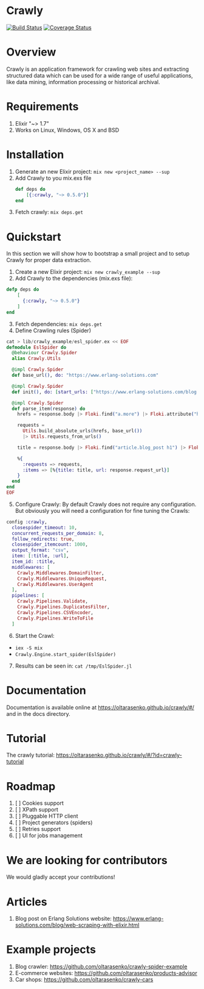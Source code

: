 # Crawly
[![Build Status](https://travis-ci.com/oltarasenko/crawly.svg?branch=master)](https://travis-ci.com/oltarasenko/crawly)
[![Coverage Status](https://coveralls.io/repos/github/oltarasenko/crawly/badge.svg?branch=coveralls)](https://coveralls.io/github/oltarasenko/crawly?branch=coveralls)
# Overview

Crawly is an application framework for crawling web sites and
extracting structured data which can be used for a wide range of
useful applications, like data mining, information processing or
historical archival.

# Requirements

1. Elixir  "~> 1.7"
2. Works on Linux, Windows, OS X and BSD

# Installation

1. Generate an new Elixir project: `mix new <project_name> --sup`
2. Add Crawly to you mix.exs file
    ```elixir
    def deps do
        [{:crawly, "~> 0.5.0"}]
    end
    ```
3. Fetch crawly: `mix deps.get`

# Quickstart

In this section we will show how to bootstrap a small project and to setup
Crawly for proper data extraction.

1. Create a new Elixir project: `mix new crawly_example --sup`
2. Add Crawly to the dependencies (mix.exs file):
```elixir
defp deps do
    [
      {:crawly, "~> 0.5.0"}
    ]
end
```
3. Fetch dependencies: `mix deps.get`
4. Define Crawling rules (Spider)
```elixir
cat > lib/crawly_example/esl_spider.ex << EOF
defmodule EslSpider do
  @behaviour Crawly.Spider
  alias Crawly.Utils

  @impl Crawly.Spider
  def base_url(), do: "https://www.erlang-solutions.com"

  @impl Crawly.Spider
  def init(), do: [start_urls: ["https://www.erlang-solutions.com/blog.html"]]

  @impl Crawly.Spider
  def parse_item(response) do
    hrefs = response.body |> Floki.find("a.more") |> Floki.attribute("href")

    requests =
      Utils.build_absolute_urls(hrefs, base_url())
      |> Utils.requests_from_urls()

    title = response.body |> Floki.find("article.blog_post h1") |> Floki.text()

    %{
      :requests => requests,
      :items => [%{title: title, url: response.request_url}]
    }
  end
end
EOF
```

5. Configure Crawly:
By default Crawly does not require any configuration. But obviously you will need
a configuration for fine tuning the Crawls:

```elixir
config :crawly,
  closespider_timeout: 10,
  concurrent_requests_per_domain: 8,
  follow_redirects: true,
  closespider_itemcount: 1000,
  output_format: "csv",
  item: [:title, :url],
  item_id: :title,
  middlewares: [
    Crawly.Middlewares.DomainFilter,
    Crawly.Middlewares.UniqueRequest,
    Crawly.Middlewares.UserAgent
  ],
  pipelines: [
    Crawly.Pipelines.Validate,
    Crawly.Pipelines.DuplicatesFilter,
    Crawly.Pipelines.CSVEncoder,
    Crawly.Pipelines.WriteToFile
  ]
```


6. Start the Crawl:
 - `iex -S mix`
 - `Crawly.Engine.start_spider(EslSpider)`

7. Results can be seen in: `cat /tmp/EslSpider.jl`


# Documentation

Documentation is available online at
https://oltarasenko.github.io/crawly/#/  and in the docs directory.

# Tutorial

The crawly tutorial: https://oltarasenko.github.io/crawly/#/?id=crawly-tutorial

# Roadmap
1. [ ] Cookies support
2. [ ] XPath support
3. [ ] Pluggable HTTP client
4. [ ] Project generators (spiders)
5. [ ] Retries support
6. [ ] UI for jobs management

# We are looking for contributors

We would gladly accept your contributions! 

# Articles
1. Blog post on Erlang Solutions website: https://www.erlang-solutions.com/blog/web-scraping-with-elixir.html

# Example projects

1. Blog crawler: https://github.com/oltarasenko/crawly-spider-example
2. E-commerce websites: https://github.com/oltarasenko/products-advisor
3. Car shops: https://github.com/oltarasenko/crawly-cars

